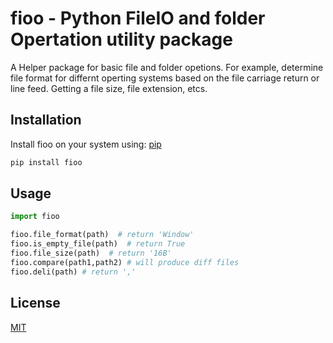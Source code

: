 # fioo - Python FileIO and folder Opertation utility package
A Helper package for basic file and folder opetions. For example, determine file format for differnt operting systems based on the file carriage return or line feed. Getting a file size, file extension, etcs.

## Installation

Install fioo on your system using: [pip](https://pip.pypa.io/en/stable/)

```bash
pip install fioo
```
## Usage

```python
import fioo

fioo.file_format(path)  # return 'Window'
fioo.is_empty_file(path)  # return True
fioo.file_size(path)  # return '16B'
fioo.compare(path1,path2) # will produce diff files
fioo.deli(path) # return ','
```


## License
[MIT](https://choosealicense.com/licenses/mit/)